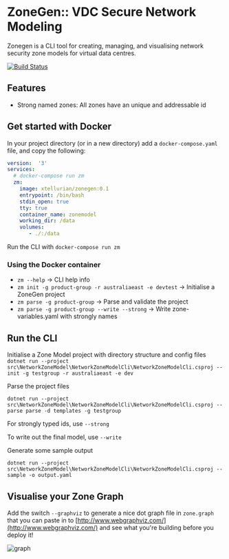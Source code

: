 # ZoneGen:: VDC Secure Network Modeling 
Zonegen is a CLI tool for creating, managing, and visualising network security zone models for virtual data centres.

[![Build Status](https://dev.azure.com/jordownado/zonegen/_apis/build/status/zonegen-CI)](https://dev.azure.com/jordownado/zonegen/_build/latest?definitionId=2)

## Features

* Strong named zones: All zones have an unique and addressable id

## Get started with Docker

In your project directory (or in a new directory) add a `docker-compose.yaml` file, and copy the following:

```yaml
version:  '3'
services:
  # docker-compose run zm
  zm:
    image: xtellurian/zonegen:0.1 
    entrypoint: /bin/bash
    stdin_open: true
    tty: true
    container_name: zonemodel
    working_dir: /data
    volumes:
       - ./:/data
```

Run the CLI with `docker-compose run zm`

### Using the Docker container

* `zm --help` -> CLI help info
* `zm init -g product-group -r australiaeast -e devtest` -> Initialise a ZoneGen project
* `zm parse -g product-group` -> Parse and validate the project
* `zm parse -g product-group --write --strong` -> Write zone-variables.yaml with strongly names


## Run the CLI

Initialise a Zone Model project with directory structure and config files
` dotnet run --project src\NetworkZoneModel\NetworkZoneModelCli\NetworkZoneModelCli.csproj -- init -g testgroup -r australiaeast -e dev`

Parse the project files

`dotnet run --project src\NetworkZoneModel\NetworkZoneModelCli\NetworkZoneModelCli.csproj -- parse parse -d templates -g testgroup`

For strongly typed ids, use `--strong`

To write out the final model, use `--write`


Generate some sample output

`dotnet run --project src\NetworkZoneModel\NetworkZoneModelCli\NetworkZoneModelCli.csproj -- sample -o output.yaml`


## Visualise your Zone Graph

Add the switch `--graphviz` to generate a nice dot graph file in `zone.graph` that you can paste in to [http://www.webgraphviz.com/](http://www.webgraphviz.com/) and see what you're building before you deploy it!

![graph](https://user-images.githubusercontent.com/5225782/47061333-befd7900-d21c-11e8-9add-ec483f3fcc03.png)
